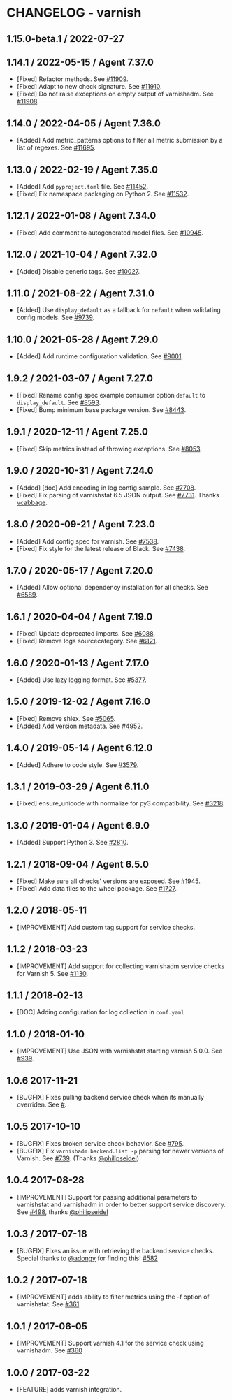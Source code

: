 # CHANGELOG - varnish

## 1.15.0-beta.1 / 2022-07-27


## 1.14.1 / 2022-05-15 / Agent 7.37.0

* [Fixed] Refactor methods. See [#11909](https://github.com/DataDog/integrations-core/pull/11909).
* [Fixed] Adapt to new check signature. See [#11910](https://github.com/DataDog/integrations-core/pull/11910).
* [Fixed] Do not raise exceptions on empty output of varnishadm. See [#11908](https://github.com/DataDog/integrations-core/pull/11908).

## 1.14.0 / 2022-04-05 / Agent 7.36.0

* [Added] Add metric_patterns options to filter all metric submission by a list of regexes. See [#11695](https://github.com/DataDog/integrations-core/pull/11695).

## 1.13.0 / 2022-02-19 / Agent 7.35.0

* [Added] Add `pyproject.toml` file. See [#11452](https://github.com/DataDog/integrations-core/pull/11452).
* [Fixed] Fix namespace packaging on Python 2. See [#11532](https://github.com/DataDog/integrations-core/pull/11532).

## 1.12.1 / 2022-01-08 / Agent 7.34.0

* [Fixed] Add comment to autogenerated model files. See [#10945](https://github.com/DataDog/integrations-core/pull/10945).

## 1.12.0 / 2021-10-04 / Agent 7.32.0

* [Added] Disable generic tags. See [#10027](https://github.com/DataDog/integrations-core/pull/10027).

## 1.11.0 / 2021-08-22 / Agent 7.31.0

* [Added] Use `display_default` as a fallback for `default` when validating config models. See [#9739](https://github.com/DataDog/integrations-core/pull/9739).

## 1.10.0 / 2021-05-28 / Agent 7.29.0

* [Added] Add runtime configuration validation. See [#9001](https://github.com/DataDog/integrations-core/pull/9001).

## 1.9.2 / 2021-03-07 / Agent 7.27.0

* [Fixed] Rename config spec example consumer option `default` to `display_default`. See [#8593](https://github.com/DataDog/integrations-core/pull/8593).
* [Fixed] Bump minimum base package version. See [#8443](https://github.com/DataDog/integrations-core/pull/8443).

## 1.9.1 / 2020-12-11 / Agent 7.25.0

* [Fixed] Skip metrics instead of throwing exceptions. See [#8053](https://github.com/DataDog/integrations-core/pull/8053).

## 1.9.0 / 2020-10-31 / Agent 7.24.0

* [Added] [doc] Add encoding in log config sample. See [#7708](https://github.com/DataDog/integrations-core/pull/7708).
* [Fixed] Fix parsing of varnishstat 6.5 JSON output. See [#7731](https://github.com/DataDog/integrations-core/pull/7731). Thanks [vcabbage](https://github.com/vcabbage).

## 1.8.0 / 2020-09-21 / Agent 7.23.0

* [Added] Add config spec for varnish. See [#7538](https://github.com/DataDog/integrations-core/pull/7538).
* [Fixed] Fix style for the latest release of Black. See [#7438](https://github.com/DataDog/integrations-core/pull/7438).

## 1.7.0 / 2020-05-17 / Agent 7.20.0

* [Added] Allow optional dependency installation for all checks. See [#6589](https://github.com/DataDog/integrations-core/pull/6589).

## 1.6.1 / 2020-04-04 / Agent 7.19.0

* [Fixed] Update deprecated imports. See [#6088](https://github.com/DataDog/integrations-core/pull/6088).
* [Fixed] Remove logs sourcecategory. See [#6121](https://github.com/DataDog/integrations-core/pull/6121).

## 1.6.0 / 2020-01-13 / Agent 7.17.0

* [Added] Use lazy logging format. See [#5377](https://github.com/DataDog/integrations-core/pull/5377).

## 1.5.0 / 2019-12-02 / Agent 7.16.0

* [Fixed] Remove shlex. See [#5065](https://github.com/DataDog/integrations-core/pull/5065).
* [Added] Add version metadata. See [#4952](https://github.com/DataDog/integrations-core/pull/4952).

## 1.4.0 / 2019-05-14 / Agent 6.12.0

* [Added] Adhere to code style. See [#3579](https://github.com/DataDog/integrations-core/pull/3579).

## 1.3.1 / 2019-03-29 / Agent 6.11.0

* [Fixed] ensure_unicode with normalize for py3 compatibility. See [#3218](https://github.com/DataDog/integrations-core/pull/3218).

## 1.3.0 / 2019-01-04 / Agent 6.9.0

* [Added] Support Python 3. See [#2810](https://github.com/DataDog/integrations-core/pull/2810).

## 1.2.1 / 2018-09-04 / Agent 6.5.0

* [Fixed] Make sure all checks' versions are exposed. See [#1945](https://github.com/DataDog/integrations-core/pull/1945).
* [Fixed] Add data files to the wheel package. See [#1727](https://github.com/DataDog/integrations-core/pull/1727).

## 1.2.0 / 2018-05-11

* [IMPROVEMENT] Add custom tag support for service checks.

## 1.1.2 / 2018-03-23

* [IMPROVEMENT] Add support for collecting varnishadm service checks for Varnish 5. See [#1130](https://github.com/DataDog/integrations-core/issues/1130).

## 1.1.1 / 2018-02-13

* [DOC] Adding configuration for log collection in `conf.yaml`

## 1.1.0 / 2018-01-10

* [IMPROVEMENT] Use JSON with varnishstat starting varnish 5.0.0. See [#939](https://github.com/DataDog/integrations-core/pull/939).

## 1.0.6 2017-11-21

* [BUGFIX] Fixes pulling backend service check when its manually overriden. See [#](https://github.com/DataDog/integrations-core/issues/805).

## 1.0.5 2017-10-10

* [BUGFIX] Fixes broken service check behavior. See [#795](https://github.com/DataDog/integrations-core/issues/795).
* [BUGFIX] Fix `varnishadm backend.list -p` parsing for newer versions of Varnish. See [#739](https://github.com/DataDog/integrations-core/issues/739). (Thanks [@philipseidel](https://github.com/philipseidel))

## 1.0.4 2017-08-28

* [IMPROVEMENT] Support for passing additional parameters to varnishstat and varnishadm in order to better support service discovery. See [#498](https://github.com/DataDog/integrations-core/issues/498), thanks [@philipseidel](https://github.com/philipseidel)

## 1.0.3 / 2017-07-18

* [BUGFIX] Fixes an issue with retrieving the backend service checks. Special thanks to [@adongy](https://github.com/adongy) for finding this! [#582](https://github.com/DataDog/integrations-core/issues/582)

## 1.0.2 / 2017-07-18

* [IMPROVEMENT] adds ability to filter metrics using the -f option of varnishstat. See [#361](https://github.com/DataDog/integrations-core/issues/361)

## 1.0.1 / 2017-06-05

* [IMPROVEMENT] Support varnish 4.1 for the service check using varnishadm. See [#360](https://github.com/DataDog/integrations-core/issues/360)

## 1.0.0 / 2017-03-22

* [FEATURE] adds varnish integration.
